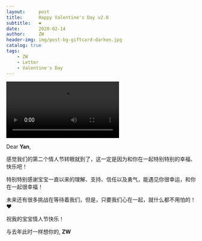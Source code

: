 ```yaml
---
layout:     post
title:      Happy Valentine's Day v2.0
subtitle:   ❤️
date:       2020-02-14
author:     ZW
header-img: img/post-bg-giftcard-darken.jpg
catalog: true
tags:
    - ZW
    - Letter
    - Valentine's Day
---
```


<video controls="">
  <source src="https://raw.githubusercontent.com/project106/project106.github.io/master/video/valentinesDayVideo.mp4" type="video/mp4">
</video>

Dear **Yan**,

感觉我们的第二个情人节转眼就到了，这一定是因为和你在一起特别特别的幸福、快乐吧！

特别特别感谢宝宝一直以来的理解、支持、信任以及勇气，能遇见你很幸运，和你在一起很幸福！

未来还有很多挑战在等待着我们，但是，只要我们心在一起，就什么都不用怕的！❤️

祝我的宝宝情人节快乐！

与去年此时一样想你的,
**ZW**
